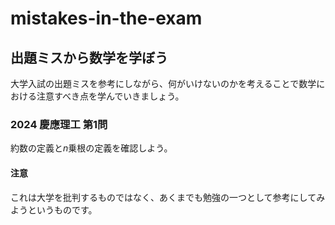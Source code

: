 # mistakes-in-the-exam

## 出題ミスから数学を学ぼう

大学入試の出題ミスを参考にしながら、何がいけないのかを考えることで数学における注意すべき点を学んでいきましょう。

### 2024 慶應理工 第1問

約数の定義と$n$乗根の定義を確認しよう。

#### 注意

これは大学を批判するものではなく、あくまでも勉強の一つとして参考にしてみようというものです。